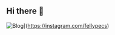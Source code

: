 ## Hi there 👋

![Blog](https://img.shields.io/badge/Instagram-E4405F?style=for-the-badge&logo=instagram&logoColor=white)](https://instagram.com/fellypecs)
